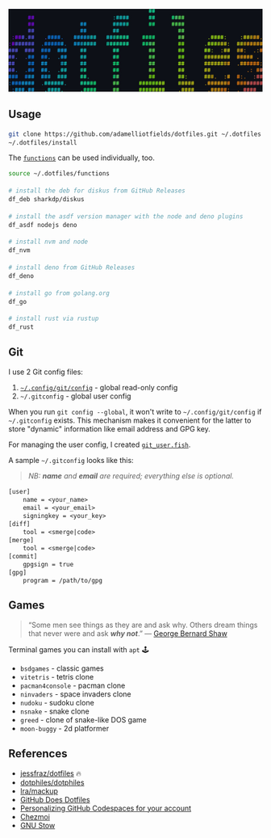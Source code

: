 ![dotfiles](./dotfiles.jpg)

## Usage

```sh
git clone https://github.com/adamelliotfields/dotfiles.git ~/.dotfiles
~/.dotfiles/install
```

The [`functions`](./functions) can be used individually, too.

```bash
source ~/.dotfiles/functions

# install the deb for diskus from GitHub Releases
df_deb sharkdp/diskus

# install the asdf version manager with the node and deno plugins
df_asdf nodejs deno

# install nvm and node
df_nvm

# install deno from GitHub Releases
df_deno

# install go from golang.org
df_go

# install rust via rustup
df_rust
```

## Git

I use 2 Git config files:
  1. [`~/.config/git/config`](./shared/.config/git/config) - global read-only config
  2. `~/.gitconfig` - global user config

When you run `git config --global`, it won't write to `~/.config/git/config` if `~/.gitconfig` exists. This mechanism makes it convenient for the latter to store "dynamic" information like email address and GPG key.

For managing the user config, I created [`git_user.fish`](./mac/.config/fish/functions/git_user.fish).

A sample `~/.gitconfig` looks like this:

> _NB: **name** and **email** are required; everything else is optional._

```properties
[user]
	name = <your_name>
	email = <your_email>
	signingkey = <your_key>
[diff]
	tool = <smerge|code>
[merge]
	tool = <smerge|code>
[commit]
	gpgsign = true
[gpg]
	program = /path/to/gpg
```

## Games

> “Some men see things as they are and ask why. Others dream things that never were and ask **_why not_**.” ― [George Bernard Shaw](https://www.goodreads.com/quotes/3544293-some-men-see-things-as-they-are-and-ask-why)

Terminal games you can install with `apt` :joystick:

* `bsdgames` - classic games
* `vitetris` - tetris clone
* `pacman4console` - pacman clone
* `ninvaders` - space invaders clone
* `nudoku` - sudoku clone
* `nsnake` - snake clone
* `greed` - clone of snake-like DOS game
* `moon-buggy` - 2d platformer

## References

* [jessfraz/dotfiles](https://github.com/jessfraz/dotfiles) :fire:
* [dotphiles/dotphiles](https://github.com/dotphiles/dotphiles)
* [lra/mackup](https://github.com/lra/mackup)
* [GitHub Does Dotfiles](https://dotfiles.github.io)
* [Personalizing GitHub Codespaces for your account](https://docs.github.com/en/codespaces/customizing-your-codespace/personalizing-github-codespaces-for-your-account#dotfiles)
* [Chezmoi](https://chezmoi.io)
* [GNU Stow](https://gnu.org/software/stow)
